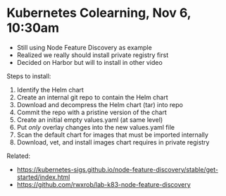 # Kubernetes Colearning, Nov 6, 10:30am

* Still using Node Feature Discovery as example
* Realized we really should install private registry first
* Decided on Harbor but will to install in other video

Steps to install:

1. Identify the Helm chart
1. Create an internal git repo to contain the Helm chart
1. Download and decompress the Helm chart (tar) into repo
1. Commit the repo with a pristine version of the chart
1. Create an initial empty values.yaml (at same level)
1. Put *only* overlay changes into the new values.yaml file
1. Scan the default chart for images that must be imported internally
1. Download, vet, and install images chart requires in private registry

Related:

* <https://kubernetes-sigs.github.io/node-feature-discovery/stable/get-started/index.html>
* <https://github.com/rwxrob/lab-k83-node-feature-discovery>
